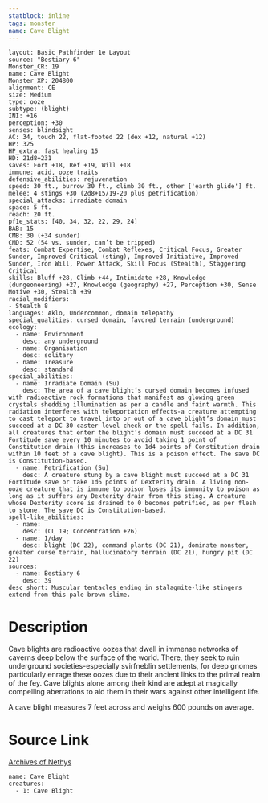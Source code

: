 ```yaml
---
statblock: inline
tags: monster
name: Cave Blight
---
```

```statblock
layout: Basic Pathfinder 1e Layout
source: "Bestiary 6"
Monster_CR: 19
name: Cave Blight
Monster_XP: 204800
alignment: CE
size: Medium
type: ooze
subtype: (blight)
INI: +16
perception: +30
senses: blindsight
AC: 34, touch 22, flat-footed 22 (dex +12, natural +12)
HP: 325
HP_extra: fast healing 15
HD: 21d8+231
saves: Fort +18, Ref +19, Will +18
immune: acid, ooze traits
defensive_abilities: rejuvenation
speed: 30 ft., burrow 30 ft., climb 30 ft., other ['earth glide'] ft.
melee: 4 stings +30 (2d8+15/19-20 plus petrification)
special_attacks: irradiate domain
space: 5 ft.
reach: 20 ft.
pf1e_stats: [40, 34, 32, 22, 29, 24]
BAB: 15
CMB: 30 (+34 sunder)
CMD: 52 (54 vs. sunder, can’t be tripped)
feats: Combat Expertise, Combat Reflexes, Critical Focus, Greater Sunder, Improved Critical (sting), Improved Initiative, Improved Sunder, Iron Will, Power Attack, Skill Focus (Stealth), Staggering Critical
skills: Bluff +28, Climb +44, Intimidate +28, Knowledge (dungeoneering) +27, Knowledge (geography) +27, Perception +30, Sense Motive +30, Stealth +39
racial_modifiers:
- Stealth 8
languages: Aklo, Undercommon, domain telepathy
special_qualities: cursed domain, favored terrain (underground)
ecology:
  - name: Environment
    desc: any underground
  - name: Organisation
    desc: solitary
  - name: Treasure
    desc: standard
special_abilities:
  - name: Irradiate Domain (Su)
    desc: The area of a cave blight’s cursed domain becomes infused with radioactive rock formations that manifest as glowing green crystals shedding illumination as per a candle and faint warmth. This radiation interferes with teleportation effects-a creature attempting to cast teleport to travel into or out of a cave blight’s domain must succeed at a DC 30 caster level check or the spell fails. In addition, all creatures that enter the blight’s domain must succeed at a DC 31 Fortitude save every 10 minutes to avoid taking 1 point of Constitution drain (this increases to 1d4 points of Constitution drain within 10 feet of a cave blight). This is a poison effect. The save DC is Constitution-based.
  - name: Petrification (Su)
    desc: A creature stung by a cave blight must succeed at a DC 31 Fortitude save or take 1d6 points of Dexterity drain. A living non-ooze creature that is immune to poison loses its immunity to poison as long as it suffers any Dexterity drain from this sting. A creature whose Dexterity score is drained to 0 becomes petrified, as per flesh to stone. The save DC is Constitution-based.
spell-like_abilities:
  - name:
    desc: (CL 19; Concentration +26)
  - name: 1/day
    desc: blight (DC 22), command plants (DC 21), dominate monster, greater curse terrain, hallucinatory terrain (DC 21), hungry pit (DC 22)
sources:
  - name: Bestiary 6
    desc: 39
desc_short: Muscular tentacles ending in stalagmite-like stingers extend from this pale brown slime.
```
# Description
Cave blights are radioactive oozes that dwell in immense networks of caverns deep below the surface of the world. There, they seek to ruin underground societies-especially svirfneblin settlements, for deep gnomes particularly enrage these oozes due to their ancient links to the primal realm of the fey. Cave blights alone among their kind are adept at magically compelling aberrations to aid them in their wars against other intelligent life. 

A cave blight measures 7 feet across and weighs 600 pounds on average.
# Source Link
[Archives of Nethys](https://aonprd.com/MonsterDisplay.aspx?ItemName=Cave%20Blight)
```encounter-table
name: Cave Blight
creatures:
  - 1: Cave Blight
```
